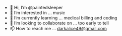 - 👋 Hi, I’m @paintedsleeper
- 👀 I’m interested in ... music
- 🌱 I’m currently learning ... medical billing and coding 
- 💞️ I’m looking to collaborate on ... too early to tell
- 📫 How to reach me ... darkalice49@gmail.com

<!---
paintedsleeper/paintedsleeper is a ✨ special ✨ repository because its `README.md` (this file) appears on your GitHub profile.
You can click the Preview link to take a look at your changes.
--->
